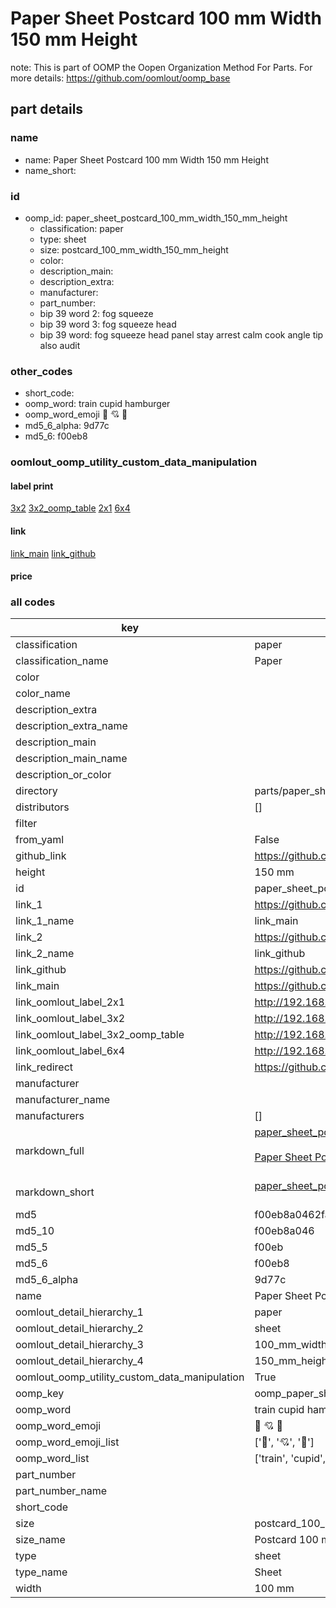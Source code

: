 # Paper Sheet Postcard 100 mm Width 150 mm Height  

note: This is part of OOMP the Oopen Organization Method For Parts. For more details: https://github.com/oomlout/oomp_base

##  part details
  







### name
* name: Paper Sheet Postcard 100 mm Width 150 mm Height
* name_short: 
### id
* oomp_id: paper_sheet_postcard_100_mm_width_150_mm_height
  * classification: paper
  * type: sheet
  * size: postcard_100_mm_width_150_mm_height
  * color: 
  * description_main: 
  * description_extra: 
  * manufacturer: 
  * part_number: 
  * bip 39 word 2: fog squeeze
  * bip 39 word 3: fog squeeze head
  * bip 39 word: fog squeeze head panel stay arrest calm cook angle tip also audit

### other_codes
* short_code: 
* oomp_word: train cupid hamburger
* oomp_word_emoji :train: :cupid: :hamburger:
* md5_6_alpha: 9d77c
* md5_6: f00eb8






### oomlout_oomp_utility_custom_data_manipulation
#### label print
[3x2](http://192.168.1.245:1112/?label=oomp%209d77c)
[3x2_oomp_table](http://192.168.1.108:1112/?label=oomp%209d77c)
[2x1](http://192.168.1.242:1112/?label=oomp%209d77c)
[6x4](http://192.168.1.55:1112/?label=oomp%209d77c)    

#### link

[link_main](https://github.com/oomlout/oomlout_oomp_version_1_messy/tree/main/parts/paper_sheet_postcard_100_mm_width_150_mm_height) [link_github](https://github.com/oomlout/oomlout_oomp_version_1_messy/tree/main/parts/paper_sheet_postcard_100_mm_width_150_mm_height)                             

#### price







### all codes 
| key | value |  
| --- | --- |  
| classification | paper |  
| classification_name | Paper |  
| color |  |  
| color_name |  |  
| description_extra |  |  
| description_extra_name |  |  
| description_main |  |  
| description_main_name |  |  
| description_or_color |   |  
| directory | parts/paper_sheet_postcard_100_mm_width_150_mm_height |  
| distributors | [] |  
| filter |  |  
| from_yaml | False |  
| github_link | https://github.com/oomlout/oomlout_oomp_part_src/tree/main/parts/paper_sheet_postcard_100_mm_width_150_mm_height |  
| height | 150 mm |  
| id | paper_sheet_postcard_100_mm_width_150_mm_height |  
| link_1 | https://github.com/oomlout/oomlout_oomp_version_1_messy/tree/main/parts/paper_sheet_postcard_100_mm_width_150_mm_height |  
| link_1_name | link_main |  
| link_2 | https://github.com/oomlout/oomlout_oomp_version_1_messy/tree/main/parts/paper_sheet_postcard_100_mm_width_150_mm_height |  
| link_2_name | link_github |  
| link_github | https://github.com/oomlout/oomlout_oomp_version_1_messy/tree/main/parts/paper_sheet_postcard_100_mm_width_150_mm_height |  
| link_main | https://github.com/oomlout/oomlout_oomp_version_1_messy/tree/main/parts/paper_sheet_postcard_100_mm_width_150_mm_height |  
| link_oomlout_label_2x1 | http://192.168.1.242:1112/?label=oomp%209d77c |  
| link_oomlout_label_3x2 | http://192.168.1.245:1112/?label=oomp%209d77c |  
| link_oomlout_label_3x2_oomp_table | http://192.168.1.108:1112/?label=oomp%209d77c |  
| link_oomlout_label_6x4 | http://192.168.1.55:1112/?label=oomp%209d77c |  
| link_redirect | https://github.com/oomlout/oomlout_oomp_version_1_messy/tree/main/parts/paper_sheet_postcard_100_mm_width_150_mm_height |  
| manufacturer |  |  
| manufacturer_name |  |  
| manufacturers | [] |  
| markdown_full | [paper_sheet_postcard_100_mm_width_150_mm_height](none)<br>[](none)<br>[Paper Sheet Postcard 100 Mm Width 150 Mm Height](none)<br><br> |  
| markdown_short | [paper_sheet_postcard_100_mm_width_150_mm_height](none)<br><br> |  
| md5 | f00eb8a0462fa41031ea79f8d434e2d2 |  
| md5_10 | f00eb8a046 |  
| md5_5 | f00eb |  
| md5_6 | f00eb8 |  
| md5_6_alpha | 9d77c |  
| name | Paper Sheet Postcard 100 mm Width 150 mm Height |  
| oomlout_detail_hierarchy_1 | paper |  
| oomlout_detail_hierarchy_2 | sheet |  
| oomlout_detail_hierarchy_3 | 100_mm_width |  
| oomlout_detail_hierarchy_4 | 150_mm_height |  
| oomlout_oomp_utility_custom_data_manipulation | True |  
| oomp_key | oomp_paper_sheet_postcard_100_mm_width_150_mm_height |  
| oomp_word | train cupid hamburger |  
| oomp_word_emoji | :train: :cupid: :hamburger: |  
| oomp_word_emoji_list | [':train:', ':cupid:', ':hamburger:'] |  
| oomp_word_list | ['train', 'cupid', 'hamburger'] |  
| part_number |  |  
| part_number_name |  |  
| short_code |  |  
| size | postcard_100_mm_width_150_mm_height |  
| size_name | Postcard 100 mm Width 150 mm Height |  
| type | sheet |  
| type_name | Sheet |  
| width | 100 mm |  
